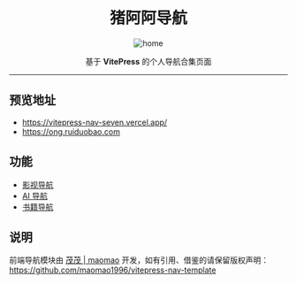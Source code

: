 # <div align="center">猪阿阿导航</div>

<p align="center">
  <img src="https://ong.ruiduobao.com/logo.png" alt="home" />
</p>
<p align="center"> 基于 <b>VitePress</b> 的个人导航合集页面 </p>

---

## 预览地址

- <https://vitepress-nav-seven.vercel.app/>
- <https://ong.ruiduobao.com>

## 功能

- [影视导航](https://ong.ruiduobao.com/tv/)
- [AI 导航](https://ong.ruiduobao.com/ai-nav/)
- [书籍导航](https://ong.ruiduobao.com/book-nav/)

## 说明

前端导航模块由 [茂茂 | maomao](https://github.com/maomao1996) 开发，如有引用、借鉴的请保留版权声明：<https://github.com/maomao1996/vitepress-nav-template>
